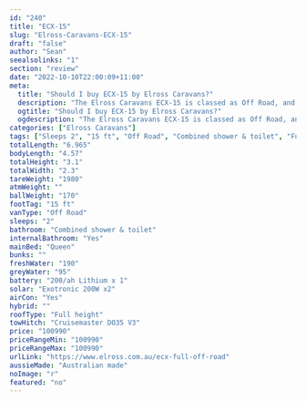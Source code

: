 ```yaml
---
id: "240"
title: "ECX-15"
slug: "Elross-Caravans-ECX-15"
draft: "false"
author: "Sean"
seealsolinks: "1"
section: "review"
date: "2022-10-10T22:00:09+11:00"
meta:
  title: "Should I buy ECX-15 by Elross Caravans?"
  description: "The Elross Caravans ECX-15 is classed as Off Road, and sleeps 2 people. It is Australian made and comes in at 15 ft. It generally has Combined shower & toilet."
  ogtitle: "Should I buy ECX-15 by Elross Caravans?"
  ogdescription: "The Elross Caravans ECX-15 is classed as Off Road, and sleeps 2 people. It is Australian made and comes in at 15 ft. It generally has Combined shower & toilet."
categories: ["Elross Caravans"]
tags: ["Sleeps 2", "15 ft", "Off Road", "Combined shower & toilet", "Full height", "Over 100k"]
totalLength: "6.965"
bodyLength: "4.57"
totalHeight: "3.1"
totalWidth: "2.3"
tareWeight: "1980"
atmWeight: ""
ballWeight: "170"
footTag: "15 ft"
vanType: "Off Road"
sleeps: "2"
bathroom: "Combined shower & toilet"
internalBathroom: "Yes"
mainBed: "Queen"
bunks: ""
freshWater: "190"
greyWater: "95"
battery: "200/ah Lithium x 1"
solar: "Exotronic 200W x2"
airCon: "Yes"
hybrid: ""
roofType: "Full height"
towHitch: "Cruisemaster DO35 V3"
price: "100990"
priceRangeMin: "100990"
priceRangeMax: "100990"
urlLink: "https://www.elross.com.au/ecx-full-off-road"
aussieMade: "Australian made"
noImage: "r"
featured: "no"
---
```

